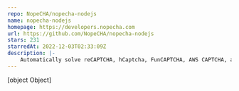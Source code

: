 ```yaml
---
repo: NopeCHA/nopecha-nodejs
name: nopecha-nodejs
homepage: https://developers.nopecha.com
url: https://github.com/NopeCHA/nopecha-nodejs
stars: 231
starredAt: 2022-12-03T02:33:09Z
description: |-
    Automatically solve reCAPTCHA, hCaptcha, FunCAPTCHA, AWS CAPTCHA, and text-based CAPTCHA in Node.js.
---
```


[object Object]
